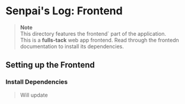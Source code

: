 # Senpai's Log: Frontend
> **Note**  
> This directory features the frontend` part of the application.  
> This is a **fulls-tack** web app frontend. Read through the frontedn documentation to install its dependencies.

## Setting up the Frontend

### Install Dependencies
> Will update